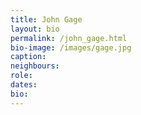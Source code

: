 ```yaml
---
title: John Gage
layout: bio
permalink: /john_gage.html
bio-image: /images/gage.jpg
caption:
neighbours:
role:
dates:
bio:
---
```


